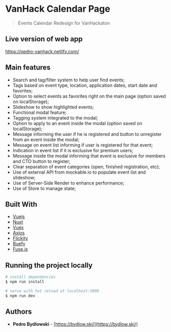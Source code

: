 # VanHack Calendar Page

> Events Calendar Redesign for VanHackaton

## Live version of web app

https://pedro-vanhack.netlify.com/

## Main features

* Search and tag/filter system to help user find events;
* Tags based on event type, location, application dates, start date and favorites;
* Option to select events as favorites right on the main page (option saved on localStorage);
* Slideshow to show highlighted events;
* Functional modal feature;
* Tagging system integrated to the modal;
* Option to apply to an event inside the modal (option saved on localStorage);
* Message informing the user if he is registered and button to unregister from an event inside the modal;
* Message on event list informing if user is registered for that event;
* Indication in event list if it is exclusive for premium users;
* Message inside the modal informing that event is exclusive for members and CTO button to register;
* Clear separation of event categories (open, finished registration, etc);
* Use of external API from mockable.io to populate event list and slideshow;
* Use of Server-Side Render to enhance performance;
* Use of Store to manage state;

## Built With

* [Vuejs](https://vuejs.org/)
* [Nuxt](https://nuxtjs.org/)
* [Vuex](https://vuex.vuejs.org/)
* [Axios](https://github.com/axios/axios)
* [Flickity](https://flickity.metafizzy.co/)
* [Buefy](https://buefy.org/)
* [Fuse.js](https://fusejs.io/)


## Running the project locally

``` bash
# install dependencies
$ npm run install

# serve with hot reload at localhost:3000
$ npm run dev
```

## Authors

* **Pedro Bydlowski** - [https://bydlow.ski/](https://bydlow.ski/)